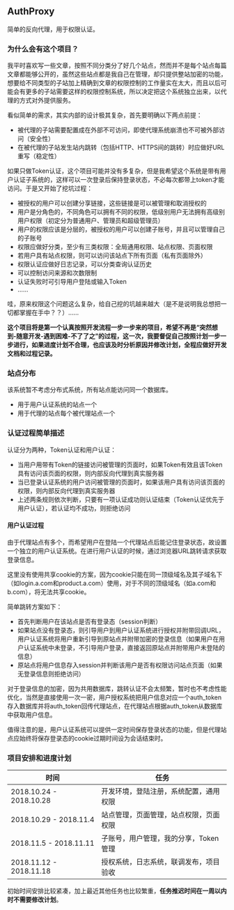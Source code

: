 ## AuthProxy

简单的反向代理，用于权限认证。

### 为什么会有这个项目？

我平时喜欢写一些文章，按照不同分类分了好几个站点，然而并不是每个站点每篇文章都能够公开的，虽然这些站点都是我自己在管理，却只提供整站加密的功能，想要给不同类型的子站加上精确到文章的权限控制的工作量实在太大，而且以后可能会有更多的子站需要这样的权限控制系统，所以决定把这个系统独立出来，以代理的方式对外提供服务。

看似简单的需求，其实内部的设计极其复杂，首先要明确以下两点前提：

- 被代理的子站需要配置成在外部不可访问，即使代理系统崩溃也不可被外部访问（安全性）
- 在被代理的子站发生站内跳转（包括HTTP、HTTPS间的跳转）时应做好URL重写（稳定性）

如果只做Token认证，这个项目可能并没有多复杂，但是我希望这个系统是带有用户认证子系统的，这样可以一次登录后保持登录状态，不必每次都带上token才能访问。于是又开始了挖坑过程：

- 被授权的用户可以创建分享链接，这些链接是可以被管理和取消授权的
- 用户是分角色的，不同角色可以拥有不同的权限，低级别用户无法拥有高级别用户权限（初定分为普通用户、管理员和超级管理员）
- 用户的权限应该是分层的，被授权的用户可以创建子账号，并且可以管理自己的子账号
- 权限应做好分类，至少有三类权限：全局通用权限、站点权限、页面权限
- 若用户具有站点权限，则可以访问该站点下所有页面（私有页面除外）
- 权限认证应做好日志记录，可以分类查询认证历史
- 可以控制访问来源和次数限制
- 认证失败时可引导用户登陆或输入Token
- ……

哇，原来权限这个问题这么复杂，给自己挖的坑越来越大（是不是说明我总想把一切都掌握在手中？？）……

**这个项目将是第一个认真按照开发流程一步一步来的项目，希望不再是“突然想到-随意开发-遇到困难-不了了之”的过程，这一次，我要督促自己按照计划一步一步进行，如果进度计划不合理，也应该及时分析原因并修改计划，全程应做好开发文档和过程记录。**

### 站点分布

该系统暂不考虑分布式系统，所有站点能访问同一个数据库。

- 用于用户认证系统的站点一个
- 用于代理的站点每个被代理站点一个

### 认证过程简单描述

认证分为两种，Token认证和用户认证：

- 当用户用带有Token的链接访问被管理的页面时，如果Token有效且该Token具有访问该页面的权限，则内部反向代理到真实服务器
- 当已登录认证系统的用户访问被管理的页面时，如果该用户具有访问该页面的权限，则内部反向代理到真实服务器
- 上述两条规则依次判断，只要有一项认证成功则认证结束（Token认证优先于用户认证），若认证均不成功，则拒绝访问


#### 用户认证过程

由于代理站点有多个，而希望用户在登陆一个代理站点后能记住登录状态，故设置一个独立的用户认证系统。在进行用户认证的时候，通过浏览器URL跳转请求获取登录信息。

这里没有使用共享cookie的方案，因为cookie只能在同一顶级域名及其子域名下（如login.a.com和product.a.com）使用，对于不同的顶级域名（如a.com和b.com），将无法共享cookie。

简单跳转方案如下：

- 首先判断用户在该站点是否有登录态（session判断）
- 如果站点没有登录态，则引导用户到用户认证系统进行授权并附带回调URL，用户认证系统将用户重新引导到原站点并附带加密的登录信息（如果用户在用户认证系统中未登录，不引导用户登录，直接返回原站点并附带用户未登陆的信息）
- 原站点将用户信息存入session并判断该用户是否有权限访问站点页面（如果无登录信息则拒绝访问）

对于登录信息的加密，因为共用数据库，跳转认证不会太频繁，暂时也不考虑性能优化，当然是直接使用一次一密，用户授权系统把用户信息对应一个auth_token存入数据库并将auth_token回传代理站点，在代理站点根据auth_token从数据库中获取用户信息。

值得注意的是，用户认证系统可以提供一定时间保存登录状态的功能，但是代理站点应始终将保存登录态的cookie过期时间设为会话结束时。

### 项目安排和进度计划

时间                    |  任务
----------------------- | -----------------------------------
2018.10.24 - 2018.10.28 | 开发环境，登陆注册，系统配置，通用权限
2018.10.29 - 2018.11.4  | 站点管理，页面管理，站点权限，页面权限
2018.11.5  - 2018.11.11 | 子账号，用户管理，我的分享，Token管理
2018.11.12 - 2018.11.18 | 授权系统，日志系统，联调发布，项目验收

初始时间安排比较紧凑，加上最近其他任务也比较繁重，**任务推迟时间在一周以内时不需要修改计划**。